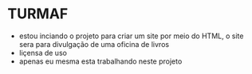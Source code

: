 # TURMAF

- estou inciando o projeto para criar um site por meio do HTML, o site sera para divulgação de uma oficina de livros
- liçensa de uso
- apenas eu mesma esta trabalhando neste projeto


